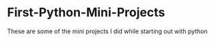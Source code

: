 # First-Python-Mini-Projects
These are some of the mini projects I did while starting out with python
